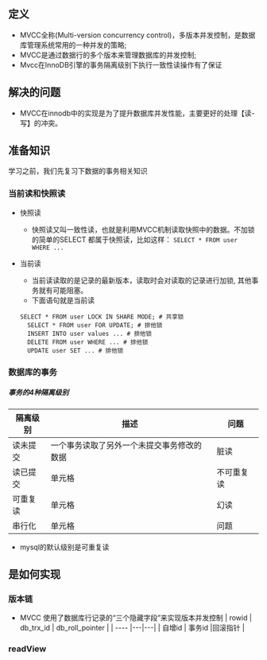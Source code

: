 ## 定义
- MVCC全称(Multi-version concurrency control)，多版本并发控制，是数据库管理系统常用的一种并发的策略;
- MVCC是通过数据行的多个版本来管理数据库的并发控制;
- Mvcc在InnoDB引擎的事务隔离级别下执行一致性读操作有了保证

## 解决的问题
- MVCC在innodb中的实现是为了提升数据库并发性能，主要更好的处理【读-写】的冲突。

## 准备知识
学习之前，我们先复习下数据的事务相关知识
### 当前读和快照读

* 快照读
  * 快照读又叫一致性读，也就是利用MVCC机制读取快照中的数据。不加锁的简单的SELECT 都属于快照读，比如这样：
  ```SELECT * FROM user WHERE ...```
    
* 当前读
  * 当前读读取的是记录的最新版本，读取时会对读取的记录进行加锁, 其他事务就有可能阻塞。
  * 下面语句就是当前读
    
  ```
  SELECT * FROM user LOCK IN SHARE MODE; # 共享锁
    SELECT * FROM user FOR UPDATE; # 排他锁
    INSERT INTO user values ... # 排他锁
    DELETE FROM user WHERE ... # 排他锁
    UPDATE user SET ... # 排他锁
  ```

### 数据库的事务
##### 事务的4种隔离级别

|  隔离级别   | 描述 | 问题 |
|  ----  |--|---|
| 读未提交  | 一个事务读取了另外一个未提交事务修改的数据 |脏读 |
| 读已提交  | 单元格 |不可重复读 |
| 可重复读  | 单元格 |幻读 |
| 串行化  | 单元格 |问题 |

* mysql的默认级别是可重复读

## 是如何实现
### 版本链
* MVCC 使用了数据库行记录的“三个隐藏字段”来实现版本并发控制
  |  rowid   | db_trx_id | db_roll_pointer |
  |  ----  |---|---|
  | 自增id  | 事务id |回滚指针 |

### readView


